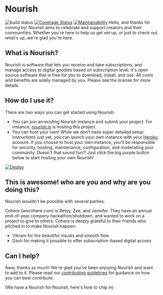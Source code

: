 # Nourish

![build status](https://travis-ci.org/wecohere/nourish.party.svg?branch=primary)
[![Coverage Status](https://coveralls.io/repos/github/wecohere/nourish.party/badge.svg?branch=primary)](https://coveralls.io/github/wecohere/nourish.party?branch=primary)
[![Maintainability](https://api.codeclimate.com/v1/badges/2ec7c0159dafe8370ee7/maintainability)](https://codeclimate.com/github/wecohere/nourish.party/maintainability)
Hello, and thanks for coming by! Nourish aims to celebrate and support creators and their communities.  Whether you're here to help us get set up, or just to check out what's up, we're glad you're here.

## What is Nourish?
Nourish is software that lets you receive and take subscriptions, and manage access to digital goodies based on subscription level.  It's open source software that is free for you to download, install, and use.  All costs and benefits are solely managed by you.  Please see the license for more details.

## How do I use it?
There are two ways you can get started using Nourish:

* You can join an existing Nourish instance and submit your project. For instance, [nourish.is](https://www.nourish.is) is hosting this project.
* You can host your own! While we don't have super detailed setup instructions *just* yet, you can launch your own instance with your [Heroku](https://heroku.com) account. If you choose to host your own instance, you'll be responsible for security, hosting, maintenance, configuration, and moderating your community. Doesn't that sound fun!? Just click the big purple button below to start hosting your own Nourish!

[![Deploy](https://www.herokucdn.com/deploy/button.svg)](https://heroku.com/deploy?template=https://github.com/wecohere/nourish.party/tree/primary&env[FORCE_SEED]=false)

## This is awesome! who are you and why are you doing this?
Nourish wouldn't be possible with several parties.

Cohere (wecohere.com) is Betsy, Zee, and Jennifer.  They have an annual end-of-year company hackathon/shutdown, and wanted to work on a project to give to others.  Cohere is deeply grateful to their friends who pitched in to make Nourish happen:

* Vikram for the beautiful visuals and smooth flow
* Dash for making it possible to offer subscription-based digital access

## Can I help?
Aww, thanks so much!  We're glad you've been enjoying Nourish and want to add to it. Please read our [contributing guidelines](./CONTRIBUTING.md) for guidance on how you can best contribute.

(We have a Nourish for Nourish, here's how to chip in)

